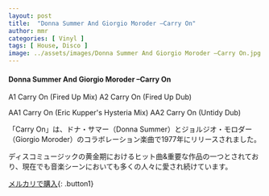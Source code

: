 ```yaml
---
layout: post
title:  "Donna Summer And Giorgio Moroder –Carry On"
author: mmr
categories: [ Vinyl ]
tags: [ House, Disco ]
image: ../assets/images/Donna Summer And Giorgio Moroder –Carry On.jpg
---
```


#### Donna Summer And Giorgio Moroder –Carry On

A1  Carry On (Fired Up Mix)
A2  Carry On (Fired Up Dub)

AA1  Carry On (Eric Kupper's Hysteria Mix)
AA2  Carry On (Untidy Dub)

「Carry On」は、ドナ・サマー（Donna Summer）とジョルジオ・モロダー（Giorgio Moroder）のコラボレーション楽曲で1977年にリリースされました。

ディスコミュージックの黄金期におけるヒット曲&重要な作品の一つとされており、現在でも音楽シーンにおいても多くの人々に愛され続けています。




[メルカリで購入](https://jp.mercari.com/item/m74209222357){: .button1}

